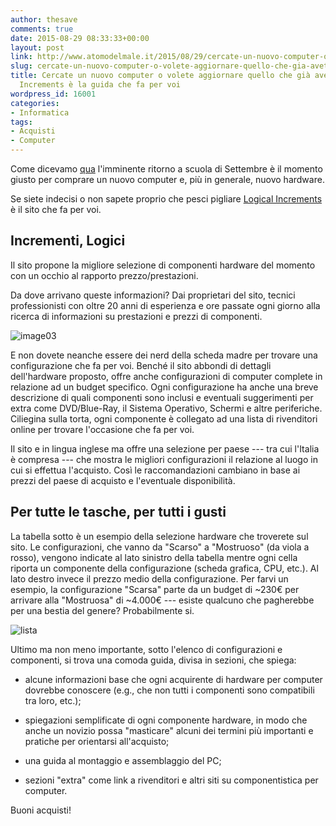 ```yaml
---
author: thesave
comments: true
date: 2015-08-29 08:33:33+00:00
layout: post
link: http://www.atomodelmale.it/2015/08/29/cercate-un-nuovo-computer-o-volete-aggiornare-quello-che-gia-avete-logical-increments-e-la-guida-che-fa-per-voi/
slug: cercate-un-nuovo-computer-o-volete-aggiornare-quello-che-gia-avete-logical-increments-e-la-guida-che-fa-per-voi
title: Cercate un nuovo computer o volete aggiornare quello che già avete? Logical
  Increments è la guida che fa per voi
wordpress_id: 16001
categories:
- Informatica
tags:
- Acquisti
- Computer
---
```


Come dicevamo [qua](http://www.atomodelmale.it/2014/07/19/quando-e-cosa-comprare-in-estate/) l'imminente ritorno a scuola di Settembre è il momento giusto per comprare un nuovo computer e, più in generale, nuovo hardware.

Se siete indecisi o non sapete proprio che pesci pigliare [Logical Increments](http://www.logicalincrements.com/) è il sito che fa per voi.



## Incrementi, Logici



Il sito propone la migliore selezione di componenti hardware del momento con un occhio al rapporto prezzo/prestazioni.

Da dove arrivano queste informazioni? Dai proprietari del sito, tecnici professionisti con oltre 20 anni di esperienza e ore passate ogni giorno alla ricerca di informazioni su prestazioni e prezzi di componenti.

![image03](http://www.atomodelmale.it/wp-content/uploads/2015/08/image03.png)

E non dovete neanche essere dei nerd della scheda madre per trovare una configurazione che fa per voi. Benché il sito abbondi di dettagli dell'hardware proposto, offre anche configurazioni di computer complete in relazione ad un budget specifico. Ogni configurazione ha anche una breve descrizione di quali componenti sono inclusi e eventuali suggerimenti per extra come DVD/Blue-Ray, il Sistema Operativo, Schermi e altre periferiche. Ciliegina sulla torta, ogni componente è collegato ad una lista di rivenditori online per trovare l'occasione che fa per voi.

Il sito e in lingua inglese ma offre una selezione per paese --- tra cui l'Italia è compresa --- che mostra le migliori configurazioni il relazione al luogo in cui si effettua l'acquisto. Così le raccomandazioni cambiano in base ai prezzi del paese di acquisto e l'eventuale disponibilità.





## Per tutte le tasche, per tutti i gusti



La tabella sotto è un esempio della selezione hardware che troverete sul sito.
Le configurazioni, che vanno da "Scarso" a "Mostruoso" (da viola a rosso), vengono indicate al lato sinistro della tabella mentre ogni cella riporta un componente della configurazione (scheda grafica, CPU, etc.). Al lato destro invece il prezzo medio della configurazione. Per farvi un esempio, la configurazione "Scarsa" parte da un budget di ~230€ per arrivare alla "Mostruosa" di ~4.000€ --- esiste qualcuno che pagherebbe per una bestia del genere? Probabilmente si.

![lista](http://www.atomodelmale.it/wp-content/uploads/2015/08/lista.png)

Ultimo ma non meno importante, sotto l'elenco di configurazioni e componenti, si trova una comoda guida, divisa in sezioni, che spiega:




    
  * alcune informazioni base che ogni acquirente di hardware per computer dovrebbe conoscere (e.g., che non tutti i componenti sono compatibili tra loro, etc.);

    
  * spiegazioni semplificate di ogni componente hardware, in modo che anche un novizio possa "masticare" alcuni dei termini più importanti e pratiche per orientarsi all'acquisto;

    
  * una guida al montaggio e assemblaggio del PC;

    
  * sezioni "extra" come link a rivenditori e altri siti su componentistica per computer.



Buoni acquisti!
